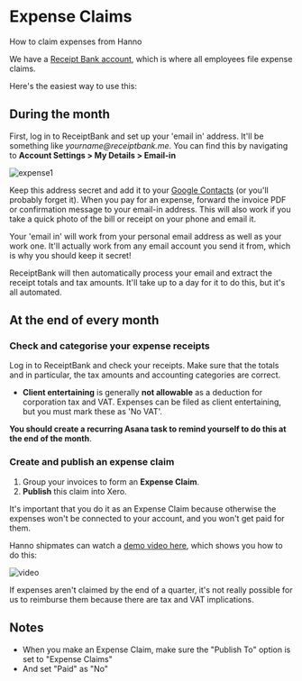 # Expense Claims

How to claim expenses from Hanno

We have a [Receipt Bank account](http://receipt-bank.co.uk/), which is where all employees file expense claims.

Here's the easiest way to use this:

## During the month

First, log in to ReceiptBank and set up your 'email in' address. It'll be something like _yourname@receiptbank.me_. You can find this by navigating to __Account Settings > My Details > Email-in__

![expense1](https://www.datocms-assets.com/1058/1495452232-expense1.png?w=1000&fit=max)

Keep this address secret and add it to your [Google Contacts](https://www.google.com/contacts/u/0/?cplus=0) (or you'll probably forget it). When you pay for an expense, forward the invoice PDF or confirmation message to your email-in address. This will also work if you take a quick photo of the bill or receipt on your phone and email it.

Your 'email in' will work from your personal email address as well as your work one. It'll actually work from any email account you send it from, which is why you should keep it secret!

ReceiptBank will then automatically process your email and extract the receipt totals and tax amounts. It'll take up to a day for it to do this, but it's all automated.

## At the end of every month

### Check and categorise your expense receipts

Log in to ReceiptBank and check your receipts. Make sure that the totals and in particular, the tax amounts and accounting categories are correct.

* __Client entertaining__ is generally __not allowable__ as a deduction for corporation tax and VAT. Expenses can be filed as client entertaining, but you must mark these as 'No VAT'.

__You should create a recurring Asana task to remind yourself to do this at the end of the month__.

### Create and publish an expense claim
1. Group your invoices to form an __Expense Claim__.
2. __Publish__ this claim into Xero.

It's important that you do it as an Expense Claim because otherwise the expenses won't be connected to your account, and you won't get paid for them.

Hanno shipmates can watch a [demo video here](https://www.youtube.com/watch?v=r0nPtXFTA6o&feature=youtu.be), which shows you how to do this:

![video](https://www.youtube.com/watch?v=r0nPtXFTA6o&feature=youtu.be)

If expenses aren't claimed by the end of a quarter, it's not really possible for us to reimburse them because there are tax and VAT implications.

## Notes

* When you make an Expense Claim, make sure the "Publish To" option is set to "Expense Claims"
* And set "Paid" as "No"
